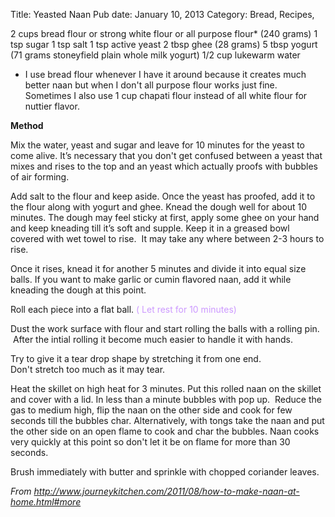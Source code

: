 Title: Yeasted Naan
Pub date: January 10, 2013
Category: Bread, Recipes, 

2 cups bread flour or strong white flour or all purpose flour* (240 grams)
1 tsp sugar
1 tsp salt
1 tsp active yeast
2 tbsp ghee (28 grams)
5 tbsp yogurt (71 grams stoneyfield plain whole milk yogurt)
1/2 cup lukewarm water

* I use bread flour whenever I have it around because it creates much better naan but when I don't all purpose flour works just fine. Sometimes I also use 1 cup chapati flour instead of all white flour for nuttier flavor.

<strong>Method</strong>

Mix the water, yeast and sugar and leave for 10 minutes for the yeast to come alive. It’s necessary that you don't get confused between a yeast that mixes and rises to the top and an yeast which actually proofs with bubbles of air forming.

Add salt to the flour and keep aside. Once the yeast has proofed, add it to the flour along with yogurt and ghee. Knead the dough well for about 10 minutes. The dough may feel sticky at first, apply some ghee on your hand and keep kneading till it’s soft and supple. Keep it in a greased bowl covered with wet towel to rise.  It may take any where between 2-3 hours to rise.

Once it rises, knead it for another 5 minutes and divide it into equal size balls. If you want to make garlic or cumin flavored naan, add it while kneading the dough at this point.

Roll each piece into a flat ball. <span style="color: #cc99ff;">( Let rest for 10 minutes)</span>

Dust the work surface with flour and start rolling the balls with a rolling pin.  After the intial rolling it become much easier to handle it with hands.

Try to give it a tear drop shape by stretching it from one end. Don't stretch too much as it may tear.

Heat the skillet on high heat for 3 minutes. Put this rolled naan on the skillet and cover with a lid. In less than a minute bubbles with pop up.  Reduce the gas to medium high, flip the naan on the other side and cook for few seconds till the bubbles char. Alternatively, with tongs take the naan and put the other side on an open flame to cook and char the bubbles. Naan cooks very quickly at this point so don't let it be on flame for more than 30 seconds.

Brush immediately with butter and sprinkle with chopped coriander leaves.

<em>From http://www.journeykitchen.com/2011/08/how-to-make-naan-at-home.html#more</em>
<div><em>
</em></div>